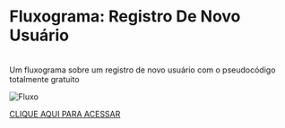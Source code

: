# Fluxograma: Registro De Novo Usuário

<Br>Um fluxograma sobre um registro de novo usuário com o pseudocódigo totalmente gratuito 

![Fluxo](https://saclogistica.com.br/wp-content/uploads/2021/03/Fluxograma-1024x390.jpg)

[CLIQUE AQUI PARA ACESSAR](https://miro.com/welcomeonboard/aVRaUGZxMlhIVkxxckFPQ0JJWUFtN3RUWFdORUgxTTdFKzdObHB5bjRhYWdGMHRRVjdRQlZ6dlBSV2NWM1Y3cjJxYkNTcm9DZzd2WEtIUDM3VTZMMnJPdkJwR2k5VnpZMEJhWHZpeHZZb1lPK1JRTnk0UVpSMDVhdHo3cVdST3N0R2lncW1vRmFBVnlLcVJzTmdFdlNRPT0hdjE=?share_link_id=262420062330)
